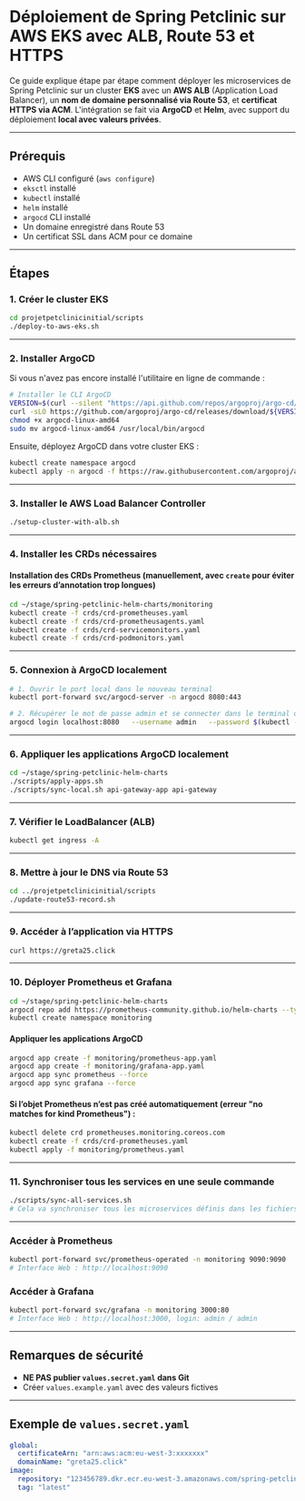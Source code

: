 # Déploiement de Spring Petclinic sur AWS EKS avec ALB, Route 53 et HTTPS

Ce guide explique étape par étape comment déployer les microservices de Spring Petclinic sur un cluster **EKS**
avec un **AWS ALB** (Application Load Balancer), un **nom de domaine personnalisé via Route 53**, et
**certificat HTTPS via ACM**. L'intégration se fait via **ArgoCD** et **Helm**, avec support du déploiement **local avec valeurs privées**.

---

## Prérequis

- AWS CLI configuré (`aws configure`)
- `eksctl` installé
- `kubectl` installé
- `helm` installé
- `argocd` CLI installé
- Un domaine enregistré dans Route 53
- Un certificat SSL dans ACM pour ce domaine

---

## Étapes

### 1. Créer le cluster EKS

```bash
cd projetpetclinicinitial/scripts
./deploy-to-aws-eks.sh
```

---

### 2. Installer ArgoCD

Si vous n'avez pas encore installé l'utilitaire en ligne de commande :

```bash
# Installer le CLI ArgoCD
VERSION=$(curl --silent "https://api.github.com/repos/argoproj/argo-cd/releases/latest" | jq -r .tag_name)
curl -sLO https://github.com/argoproj/argo-cd/releases/download/${VERSION}/argocd-linux-amd64
chmod +x argocd-linux-amd64
sudo mv argocd-linux-amd64 /usr/local/bin/argocd
```

Ensuite, déployez ArgoCD dans votre cluster EKS :

```bash
kubectl create namespace argocd
kubectl apply -n argocd -f https://raw.githubusercontent.com/argoproj/argo-cd/stable/manifests/install.yaml
```

---

### 3. Installer le AWS Load Balancer Controller

```bash
./setup-cluster-with-alb.sh
```

---

### 4. Installer les CRDs nécessaires

#### Installation des CRDs Prometheus (manuellement, avec `create` pour éviter les erreurs d’annotation trop longues)

```bash
cd ~/stage/spring-petclinic-helm-charts/monitoring
kubectl create -f crds/crd-prometheuses.yaml
kubectl create -f crds/crd-prometheusagents.yaml
kubectl create -f crds/crd-servicemonitors.yaml
kubectl create -f crds/crd-podmonitors.yaml
```

---

### 5. Connexion à ArgoCD localement

```bash
# 1. Ouvrir le port local dans le nouveau terminal
kubectl port-forward svc/argocd-server -n argocd 8080:443
```

```bash
# 2. Récupérer le mot de passe admin et se connecter dans le terminal où vous aler utiliser argocd
argocd login localhost:8080   --username admin   --password $(kubectl -n argocd get secret argocd-initial-admin-secret -o jsonpath="{.data.password}" | base64 -d)   --insecure
```

---

### 6. Appliquer les applications ArgoCD localement

```bash
cd ~/stage/spring-petclinic-helm-charts
./scripts/apply-apps.sh
./scripts/sync-local.sh api-gateway-app api-gateway
```

---

### 7. Vérifier le LoadBalancer (ALB)

```bash
kubectl get ingress -A
```

---

### 8. Mettre à jour le DNS via Route 53

```bash
cd ../projetpetclinicinitial/scripts
./update-route53-record.sh
```

---

### 9. Accéder à l’application via HTTPS

```bash
curl https://greta25.click
```

---

### 10. Déployer Prometheus et Grafana

```bash
cd ~/stage/spring-petclinic-helm-charts
argocd repo add https://prometheus-community.github.io/helm-charts --type helm --name prometheus-community
kubectl create namespace monitoring
```

#### Appliquer les applications ArgoCD

```bash
argocd app create -f monitoring/prometheus-app.yaml
argocd app create -f monitoring/grafana-app.yaml
argocd app sync prometheus --force
argocd app sync grafana --force
```

#### Si l’objet Prometheus n’est pas créé automatiquement (erreur "no matches for kind Prometheus") :

```bash
kubectl delete crd prometheuses.monitoring.coreos.com
kubectl create -f crds/crd-prometheuses.yaml
kubectl apply -f monitoring/prometheus.yaml
```

---

### 11. Synchroniser tous les services en une seule commande

```bash
./scripts/sync-all-services.sh
# Cela va synchroniser tous les microservices définis dans les fichiers -app.yaml
```


---

### Accéder à Prometheus

```bash
kubectl port-forward svc/prometheus-operated -n monitoring 9090:9090
# Interface Web : http://localhost:9090
```

### Accéder à Grafana

```bash
kubectl port-forward svc/grafana -n monitoring 3000:80
# Interface Web : http://localhost:3000, login: admin / admin
```

---

## Remarques de sécurité

- **NE PAS publier `values.secret.yaml` dans Git**
- Créer `values.example.yaml` avec des valeurs fictives

---

## Exemple de `values.secret.yaml`

```yaml
global:
  certificateArn: "arn:aws:acm:eu-west-3:xxxxxxx"
  domainName: "greta25.click"
image:
  repository: "123456789.dkr.ecr.eu-west-3.amazonaws.com/spring-petclinic/api-gateway"
  tag: "latest"
```